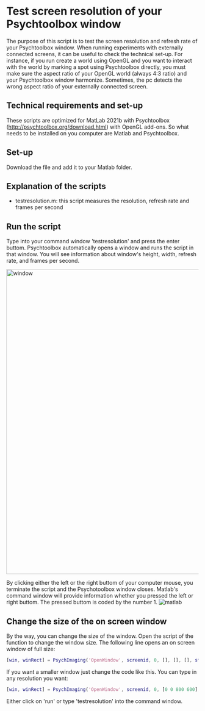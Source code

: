 # Test screen resolution of your Psychtoolbox window 

The purpose of this script is to test the screen resolution and refresh rate of your Psychtoolbox window. When running experiments with externally connected screens, it can be useful to check the technical set-up. For instance, if you run create a world using OpenGL and you want to interact with the world by marking a spot using Psychtoolbox directly, you must make sure the aspect ratio of your OpenGL world (always 4:3 ratio) and your Psychtoolbox window harmonize. Sometimes, the pc detects the wrong aspect ratio of your externally connected screen.  

## Technical requirements and set-up
These scripts are optimized for MatLab 2021b with Psychtoolbox (http://psychtoolbox.org/download.html) with OpenGL add-ons. So what needs to be installed on you computer are Matlab and Psychtoolbox.

## Set-up
Download the file and add it to your Matlab folder. 

## Explanation of the scripts
- testresolution.m: this script measures the resolution, refresh rate and frames per second

## Run the script
Type into your command window 'testresolution' and press the enter buttom. Psychtoolbox automatically opens a window and runs the script in that window. You will see information about window's height, width, refresh rate, and frames per second. 

<img width="800" alt="window" src="https://user-images.githubusercontent.com/69513270/217747002-c3ba747a-4db7-4c0d-831f-38e290bc98b9.png">


By clicking either the left or the right buttom of your computer mouse, you terminate the script and the Psychotoolbox window closes. Matlab's command window will provide information whether you pressed the left or right buttom. The pressed buttom is coded by the number 1. 
![matlab](https://user-images.githubusercontent.com/69513270/217747070-d2d6e579-bcbb-4718-bfa2-5d6dcd3f2b30.png)


## Change the size of the on screen window
By the way, you can change the size of the window. Open the script of the function to change the window size. The following line opens an on screen window of full size:  
```matlab
[win, winRect] = PsychImaging('OpenWindow', screenid, 0, [], [], [], stereoMode, multiSample); 
```

If you want a smaller window just change the code like this. You can type in any resolution you want:
```matlab
[win, winRect] = PsychImaging('OpenWindow', screenid, 0, [0 0 800 600], [], [], stereoMode, multiSample); 
```
Either click on 'run' or type 'testresolution' into the command window.
